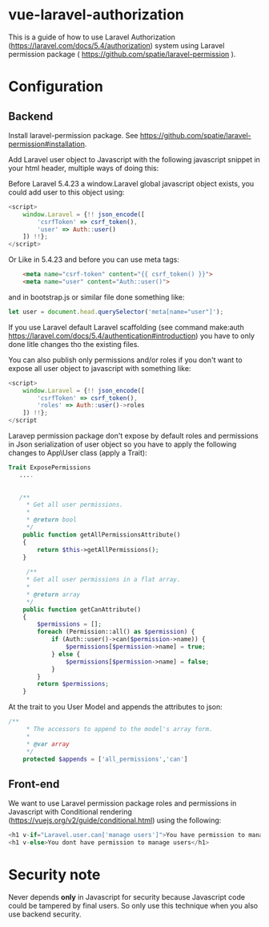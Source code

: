 # vue-laravel-authorization

This is a guide of how to use Laravel Authorization (https://laravel.com/docs/5.4/authorization) system using Laravel permission package ( https://github.com/spatie/laravel-permission ).

# Configuration 

## Backend

Install laravel-permission package. See https://github.com/spatie/laravel-permission#installation.

Add Laravel user object to Javascript with the following javascript snippet in your html header, multiple ways of doing this:

Before Laravel 5.4.23 a window.Laravel global javascript object exists, you could add user to this object using:

```javascript
<script>
    window.Laravel = {!! json_encode([
        'csrfToken' => csrf_token(),
        'user' => Auth::user()
    ]) !!};
</script>
```

Or Like in 5.4.23 and before you can use meta tags:

```html
    <meta name="csrf-token" content="{{ csrf_token() }}">
    <meta name="user" content="Auth::user()">
```

and in bootstrap.js or similar file done something like:

```javascript
let user = document.head.querySelector('meta[name="user"]');
```

If you use Laravel default Laravel scaffolding (see command make:auth https://laravel.com/docs/5.4/authentication#introduction) you have to only done litle changes tho the existing files.

You can also publish only permissions and/or roles if you don't want to expose all user object to javascript with something like:

```javascript
<script>
    window.Laravel = {!! json_encode([
        'csrfToken' => csrf_token(),
        'roles' => Auth::user()->roles
    ]) !!};
</script
```
Laravep permission package don't expose by default roles and permissions in Json serialization of user object so you have to apply the following changes to App\User class (apply a Trait):

```php
Trait ExposePermissions
   ....
   
    
   /**
     * Get all user permissions.
     *
     * @return bool
     */
    public function getAllPermissionsAttribute()
    {
        return $this->getAllPermissions();
    }
    
     /**
     * Get all user permissions in a flat array.
     *
     * @return array
     */
    public function getCanAttribute()
    {
        $permissions = [];
        foreach (Permission::all() as $permission) {
            if (Auth::user()->can($permission->name)) {
                $permissions[$permission->name] = true;
            } else {
                $permissions[$permission->name] = false;
            }
        }
        return $permissions;
    }
```

At the trait to you User Model and appends the attributes to json:

```php
/**
     * The accessors to append to the model's array form.
     *
     * @var array
     */
    protected $appends = ['all_permissions','can']
```

## Front-end

We want to use Laravel permission package roles and permissions in Javascript with Conditional rendering (https://vuejs.org/v2/guide/conditional.html) using the following:

```javascript
<h1 v-if="Laravel.user.can['manage users']">You have permission to manage users</h1>
<h1 v-else>You dont have permission to manage users</h1>

```

# Security note

Never depends **only** in Javascript for security because Javascript code could be tampered by final users. So only use this technique when you also use backend security.
